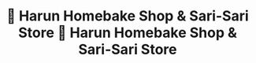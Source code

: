 ---
title: " Harun Homebake Shop & Sari-Sari Store    Harun Homebake Shop & Sari-Sari Store"
url: /borongan/harun-homebake-shop-und-sari-sari-store-harun-homebake-shop-und-sari-sari-store/
shop: Lebensmittel
---